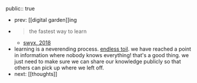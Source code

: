 public:: true

- prev: [[digital garden]]ing
- > the fastest way to learn
	- [swyx, 2018](https://www.swyx.io/learn-in-public)
- learning is a neverending process. [endless toil](logseq://graph/garden?block-id=64d816c0-7fbe-49bc-8852-730e511633b2). we have reached a point in information where nobody knows everything! that's a good thing. we just need to make sure we can share our knowledge publicly so that others can pick up where we left off.
- next: [[thoughts]]